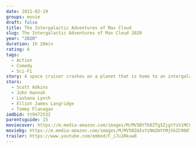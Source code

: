 ```yaml
---
date: 2021-02-19
groups: movie
draft: false
title: The Intergalactic Adventures of Max Cloud
slug: The Intergalactic Adventures of Max Cloud 2020
year: "2020"
duration: 1h 28min
rating: 6
tags:
  - Action
  - Comedy
  - Sci-Fi
story: A space cruiser crashes on a planet that is home to an intergalactic prison.
stars:
  - Scott Adkins
  - John Hannah
  - Lashana Lynch
  - Elliot James Langridge
  - Tommy Flanagan
imdbid: tt9472532
parentsguide: 15
moviecover: https://m.media-amazon.com/images/M/MV5BYTk0ZTg5ZjgtYzViMC00MmI0LWEwMzUtYTQ5NDU3Nzg0NTY5XkEyXkFqcGdeQXVyMTEyMjM2NDc2._V1_FMjpg_UX350_.jpg
moviebg: https://m.media-amazon.com/images/M/MV5BZmIxYzNmZmYtMjhkZC00OTQ5LTk0N2QtNGMyZTM3MTJhNmE0XkEyXkFqcGdeQXVyMTEyMjM2NDc2._V1_FMjpg_UX1231_.jpg
trailer: https://www.youtube.com/embed/F_i7u1Rkuw8
---
```

